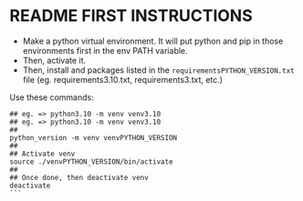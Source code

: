 # README FIRST INSTRUCTIONS

* Make a python virtual environment. It will put python and pip in those environments first in the env PATH variable.
* Then, activate it.
* Then, install and packages listed in the `requirementsPYTHON_VERSION.txt` file (eg. requirements3.10.txt, requirements3.txt, etc.) 

Use these commands:

````
## eg. => python3.10 -m venv venv3.10
## eg. => python3.10 -m venv venv3.10
##
python_version -m venv venvPYTHON_VERSION
##
## Activate venv
source ./venvPYTHON_VERSION/bin/activate
##
## Once done, then deactivate venv
deactivate
```
